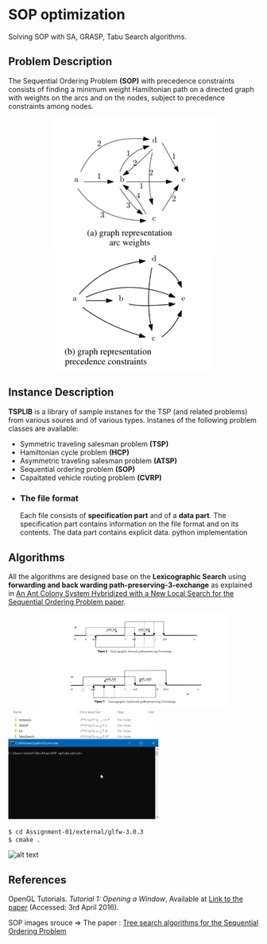 # SOP optimization

Solving SOP with SA, GRASP, Tabu Search algorithms.

## Problem Description
The Sequential Ordering Problem **(SOP)** with precedence constraints consists of finding a minimum weight Hamiltonian path on a directed graph with weights on the arcs and on the   nodes, subject to precedence constraints among nodes.

<div align="center">
  <img src="./photos/SOP-img1.PNG" width="330px">
  <img src="./photos/SOP-img2.PNG" width="310px">
</div>



## Instance Description
**TSPLIB** is a library of sample instanes for the TSP (and related problems) from various soures and of various types.
Instanes of the following problem classes are available:
+ Symmetric traveling salesman problem **(TSP)**
+ Hamiltonian cycle problem **(HCP)**
+ Asymmetric traveling salesman problem **(ATSP)**
+ Sequential ordering problem **(SOP)**
+ Capaitated vehicle routing problem **(CVRP)**
- ### The file format
  Each file consists of **specification part** and of a **data part**. The specification part contains information on the file format and on its contents. The data part contains explicit data. 
python implementation

## Algorithms

All the algorithms are designed base on the **Lexicographic Search** using **forwarding and back warding path-preserving-3-exchange** as explained in [An Ant Colony System Hybridized with a New Local Search for the Sequential Ordering Problem paper](http://people.idsia.ch/~luca/fd18cc00a0_article.pdf).

<div align="center">
  <img src="./photos/3-exchange.png" width="75%">
</div>

<img src="https://github.com/salehafzoon/SOP-optimization/blob/master/photos/sample%20runing.gif" width="60%" height="50%"/>


```
$ cd Assignment-01/external/glfw-3.0.3
$ cmake .
```
![alt text](https://github.com/inessadl/readme/blob/master/img/ff_logo2013.png)


## References
OpenGL Tutorials. *Tutorial 1: Opening a Window*, Available at [Link to the paper](http://www.opengl-tutorial.org/beginners-tutorials/tutorial-1-opening-a-window/) (Accessed: 3rd April 2016).

SOP images srouce => The paper : [Tree search algorithms for the Sequential Ordering Problem](https://arxiv.org/pdf/1911.12427.pdf)
